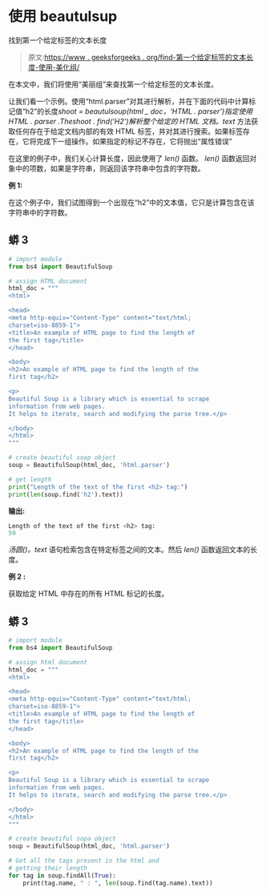 # 使用 beautulsup

找到第一个给定标签的文本长度

> 原文:[https://www . geeksforgeeks . org/find-第一个给定标签的文本长度-使用-美化组/](https://www.geeksforgeeks.org/find-the-length-of-the-text-of-the-first-given-tag-using-beautifulsoup/)

在本文中，我们将使用“美丽组”来查找第一个给定标签的文本长度。

让我们看一个示例。使用“html.parser”对其进行解析，并在下面的代码中计算标记值“h2”的长度*shoot = beautulsoup(html _ doc，‘HTML . parser’)*指定使用*HTML . parser .*The*shoot . find(‘H2’)解析整个给定的 HTML 文档。text* 方法获取任何存在于给定文档内部的有效 HTML 标签，并对其进行搜索。如果标签存在，它将完成下一组操作。如果指定的标记不存在，它将抛出“属性错误”

在这里的例子中，我们关心计算长度，因此使用了 *len()* 函数。 *len()* 函数返回对象中的项数，如果是字符串，则返回该字符串中包含的字符数。

**例 1:**

在这个例子中，我们试图得到一个出现在“h2”中的文本值，它只是计算包含在该字符串中的字符数。

## 蟒 3

```py
# import module
from bs4 import BeautifulSoup

# assign HTML document
html_doc = """
<html>

<head>
<meta http-equiv="Content-Type" content="text/html;
charset=iso-8859-1">
<title>An example of HTML page to find the length of
the first tag</title>
</head>

<body>
<h2>An example of HTML page to find the length of the
first tag</h2>

<p>
Beautiful Soup is a library which is essential to scrape
information from web pages.
It helps to iterate, search and modifying the parse tree.</p>

</body>
</html>
"""

# create beautiful soap object
soup = BeautifulSoup(html_doc, 'html.parser')

# get length
print("Length of the text of the first <h2> tag:")
print(len(soup.find('h2').text))
```

**输出:**

```py
Length of the text of the first <h2> tag:
59
```

*汤圆()。text* 语句检索包含在特定标签之间的文本。然后 *len()* 函数返回文本的长度。

**例 2 :**

获取给定 HTML 中存在的所有 HTML 标记的长度。

## 蟒 3

```py
# import module
from bs4 import BeautifulSoup

# assign html document
html_doc = """
<html>

<head>
<meta http-equiv="Content-Type" content="text/html;
charset=iso-8859-1">
<title>An example of HTML page to find the length of
the first tag</title>
</head>

<body>
<h2>An example of HTML page to find the length of the
first tag</h2>

<p>
Beautiful Soup is a library which is essential to scrape
information from web pages.
It helps to iterate, search and modifying the parse tree.</p>

</body>
</html>
"""

# create beautiful sopa object
soup = BeautifulSoup(html_doc, 'html.parser')

# Get all the tags present in the html and
# getting their length
for tag in soup.findAll(True):
    print(tag.name, " : ", len(soup.find(tag.name).text))
```